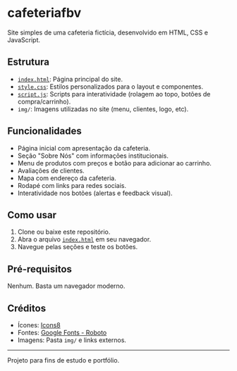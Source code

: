 # cafeteriafbv

Site simples de uma cafeteria fictícia, desenvolvido em HTML, CSS e JavaScript.

## Estrutura

- [`index.html`](index.html): Página principal do site.
- [`style.css`](style.css): Estilos personalizados para o layout e componentes.
- [`script.js`](script.js): Scripts para interatividade (rolagem ao topo, botões de compra/carrinho).
- `img/`: Imagens utilizadas no site (menu, clientes, logo, etc).

## Funcionalidades

- Página inicial com apresentação da cafeteria.
- Seção "Sobre Nós" com informações institucionais.
- Menu de produtos com preços e botão para adicionar ao carrinho.
- Avaliações de clientes.
- Mapa com endereço da cafeteria.
- Rodapé com links para redes sociais.
- Interatividade nos botões (alertas e feedback visual).

## Como usar

1. Clone ou baixe este repositório.
2. Abra o arquivo [`index.html`](index.html) em seu navegador.
3. Navegue pelas seções e teste os botões.

## Pré-requisitos

Nenhum. Basta um navegador moderno.

## Créditos

- Ícones: [Icons8](https://icons8.com/)
- Fontes: [Google Fonts - Roboto](https://fonts.google.com/specimen/Roboto)
- Imagens: Pasta `img/` e links externos.

---

Projeto para fins de estudo e portfólio.

